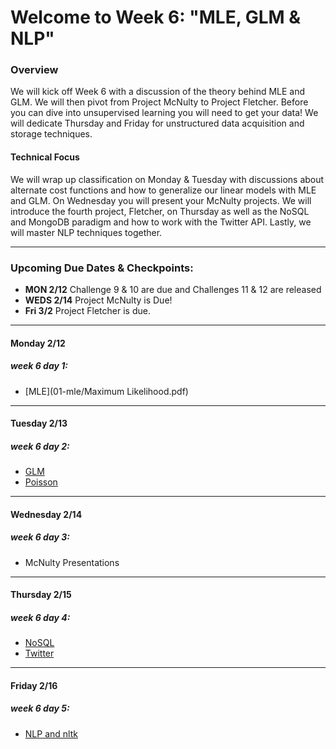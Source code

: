 # Welcome to Week 6: "MLE, GLM & NLP" 

### <a name="overview"></a>Overview

We will kick off Week 6 with a discussion of the theory behind MLE and GLM. We will then pivot from Project McNulty to Project Fletcher. Before you can dive into unsupervised learning you will need to get your data! We will dedicate Thursday and Friday for unstructured data acquisition and storage techniques.

#### Technical Focus

We will wrap up classification on Monday & Tuesday with discussions about alternate cost functions and how to generalize our linear models with MLE and GLM. On Wednesday you will present your McNulty projects. We will introduce the fourth project, Fletcher, on Thursday as well as the NoSQL and MongoDB paradigm and how to work with the Twitter API. Lastly, we will master NLP techniques together.



---

### <a name="dates"></a>Upcoming Due Dates & Checkpoints:
* **MON  2/12**   Challenge 9 & 10 are due and Challenges 11 & 12 are released
* **WEDS 2/14**  Project McNulty is Due!
* **Fri 3/2**  Project Fletcher is due.

---


#### Monday 2/12
##### week 6 day 1:

* [MLE](01-mle/Maximum Likelihood.pdf)  

---

#### Tuesday 2/13
##### week 6 day 2:

* [GLM](02-glm_poisson/GLMs.pdf)
* [Poisson](02-glm_poisson/Poisson_GLM.ipynb)

---

#### Wednesday 2/14
##### week 6 day 3:

* McNulty Presentations


---

#### Thursday 2/15
##### week 6 day 4:

* [NoSQL](04-fletcher_mongo_twitter/NoSQL_and_MongoDB.pdf)
* [Twitter](04-fletcher_mongo_twitter/TwitterAPI.ipynb)

---

#### Friday 2/16
##### week 6 day 5:

* [NLP and nltk](05-nlp/NLP_nltk.ipynb)

